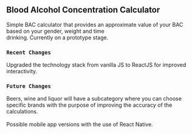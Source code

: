 ## Blood Alcohol Concentration Calculator

Simple BAC calculator that provides an approximate 
value of your BAC based on your gender, weight and time<br> 
drinking. Currently on a prototype stage.

### `Recent Changes`

Upgraded the technology stack from vanilla JS to ReactJS for improved interactivity.<br>

### `Future Changes`

Beers, wine and liquor will have a subcategory where you can choose specific brands with the purpose of improving the accuracy of the calculations.<br><br>
Possible mobile app versions with the use of React Native.
